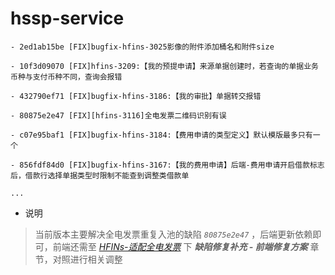 # hssp-service

```shell
- 2ed1ab15be [FIX]bugfix-hfins-3025影像的附件添加桶名和附件size

- 10f3d09070 [FIX]hfins-3209:【我的预提申请】来源单据创建时，若查询的单据业务币种与支付币种不同，查询会报错

- 432790ef71 [FIX]bugfix-hfins-3186:【我的审批】单据转交报错

- 80875e2e47 [FIX][hfins-3116]全电发票二维码识别有误

- c07e95baf1 [FIX]bugfix-hfins-3184:【费用申请的类型定义】默认模版最多只有一个

- 856fdf84d0 [FIX]bugfix-hfins-3167:【我的费用申请】后端-费用申请开启借款标志后，借款行选择单据类型时限制不能查到调整类借款单

...
```

* 说明

> 当前版本主要解决全电发票重复入池的缺陷 _`80875e2e47`_ ，后端更新依赖即可，前端还需至 [_HFINs-适配全电发票_](https://doc.weixin.qq.com/doc/w3\_AMwA7AarANgIY1m80rnQlG0NaZVHZ?scode=AI4AxAfhABECLRaP0TAMwA7AarANg) 下 _**缺陷修复补充 - 前端修复方案**_ 章节，对照进行相关调整
